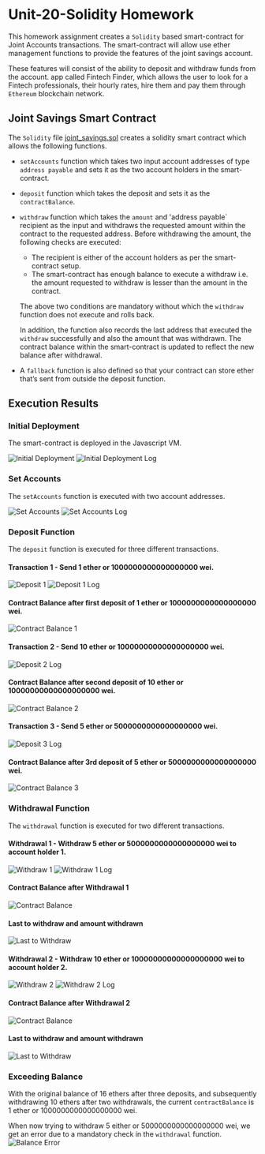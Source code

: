 # Unit-20-Solidity Homework

This homework assignment creates a `Solidity` based smart-contract for Joint Accounts transactions.  The smart-contract will allow use ether management functions to provide the features of the joint savings account.

These features will consist of the ability to deposit and withdraw funds from the account. app called Fintech Finder, which allows the user to look for a Fintech professionals, their hourly rates,  hire them and pay them through `Ethereum` blockchain network.


## Joint Savings Smart Contract

The `Solidity` file [joint_savings.sol](code/joint_savings.sol) creates a solidity smart contract which allows the following functions.

- `setAccounts` function which takes two input account addresses of type `address payable` and sets it as the two account holders in the smart-contract.
- `deposit` function which takes the  deposit and sets it as the `contractBalance`. 
- `withdraw` function which takes the `amount` and 'address payable` recipient as the input and withdraws the requested amount within the contract to the requested address.  Before withdrawing the amount, the following checks are executed:
    
    - The recipient is either of the account holders as per the smart-contract setup.
    - The smart-contract has enough balance to execute a withdraw i.e. the amount requested to withdraw is lesser than the amount in the contract.  

    The above two conditions are mandatory without which the `withdraw` function does not execute and rolls back.

    In addition, the function also records the last address that executed the `withdraw` successfully and also the amount that was withdrawn.  The contract balance within the smart-contract is updated to reflect the new balance after withdrawal.

- A `fallback` function is also defined so that your contract can store ether that’s sent from outside the deposit function.



## Execution Results

### Initial Deployment

The smart-contract is deployed in the Javascript VM.

![Initial Deployment](Execution_Results/Initial_Deployment.jpg)
![Initial Deployment Log](Execution_Results/Initial_Deployment_log.jpg)

### Set Accounts

The `setAccounts` function is executed with two account addresses.

![Set Accounts](Execution_Results/set_accounts.jpg)
![Set Accounts Log](Execution_Results/setAccountsLog.jpg)

### Deposit Function

The `deposit` function is executed for three different transactions.

#### Transaction 1 - Send 1 ether or 1000000000000000000 wei.

![Deposit 1](Execution_Results/deposit.jpg)
![Deposit 1 Log](Execution_Results/deposit_log.jpg)

#### Contract Balance after first deposit of 1 ether or 1000000000000000000 wei.

![Contract Balance 1](Execution_Results/contract_balance_log.jpg)

#### Transaction 2 - Send 10 ether or 10000000000000000000 wei.

![Deposit 2 Log](Execution_Results/deposit2_log.jpg)

#### Contract Balance after second deposit of 10 ether or 10000000000000000000 wei.

![Contract Balance 2](Execution_Results/contract_balance2_log.jpg)

#### Transaction 3 - Send 5 ether or 5000000000000000000 wei.

![Deposit 3 Log](Execution_Results/deposit_3_log.jpg)

#### Contract Balance after 3rd deposit of 5 ether or 5000000000000000000 wei.

![Contract Balance 3](Execution_Results/contract_balance3_log.jpg)

### Withdrawal Function
The `withdrawal` function is executed for two different transactions.
#### Withdrawal 1 - Withdraw 5 ether or 5000000000000000000 wei to account holder 1.

![Withdraw 1](Execution_Results/withdraw_account1.jpg)
![Withdraw 1 Log](Execution_Results/withdraw_account1_log.jpg)

#### Contract Balance after Withdrawal 1

![Contract Balance](Execution_Results/contract_balance_after_withdraw1.jpg)

#### Last to withdraw and amount withdrawn
![Last to Withdraw](Execution_Results/lastToWithdrawAndAmount.jpg)

#### Withdrawal 2 - Withdraw 10 ether or 10000000000000000000 wei to account holder 2.

![Withdraw 2](Execution_Results/withdraw2.jpg)
![Withdraw 2 Log](Execution_Results/withdraw2_log.jpg)

#### Contract Balance after Withdrawal 2

![Contract Balance](Execution_Results/contract_balance_after_withdraw2.jpg)

#### Last to withdraw and amount withdrawn
![Last to Withdraw](Execution_Results/last_withdraw_and_amount2.jpg)

### Exceeding Balance
With the original balance of 16 ethers after three deposits, and subsequently withdrawing 10 ethers after two withdrawals, the current `contractBalance` is 1 ether or 1000000000000000000 wei.

When now trying to withdraw 5 either or 5000000000000000000 wei, we get an error due to a mandatory check in the `withdrawal` function.
![Balance Error](Execution_Results/Balance%20Error.jpg)
